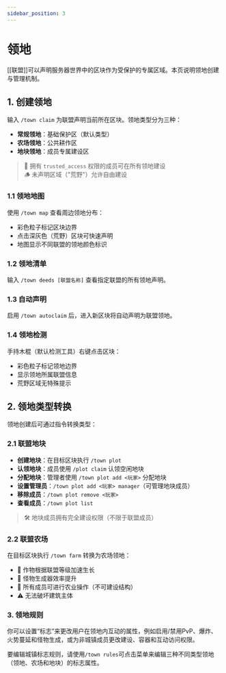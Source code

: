 ```yaml
---
sidebar_position: 3
---
```


# 领地

[[联盟]]可以声明服务器世界中的区块作为受保护的专属区域。本页说明领地创建与管理机制。

## 1. 创建领地
输入 `/town claim` 为联盟声明当前所在区块。领地类型分为三种：
* **常规领地**：基础保护区（默认类型）
* **农场领地**：公共耕作区
* **地块领地**：成员专属建设区

> 🌾 拥有 `trusted_access` 权限的成员可在所有领地建设  
> 🪵 未声明区域（"荒野"）允许自由建设

### 1.1 领地地图
使用 `/town map` 查看周边领地分布：
* 彩色粒子标记区块边界
* 点击深灰色（荒野）区块可快速声明
* 地图显示不同联盟的领地颜色标识

### 1.2 领地清单
输入 `/town deeds [联盟名称]` 查看指定联盟的所有领地声明。

### 1.3 自动声明
启用 `/town autoclaim` 后，进入新区块将自动声明为联盟领地。

### 1.4 领地检测
手持木棍（默认检测工具）右键点击区块：
* 彩色粒子标记领地边界
* 显示领地所属联盟信息
* 荒野区域无特殊提示

## 2. 领地类型转换
领地创建后可通过指令转换类型：

### 2.1 联盟地块
* **创建地块**：在目标区块执行 `/town plot`
* **认领地块**：成员使用 `/plot claim` 认领空闲地块
* **分配地块**：管理者使用 `/town plot add <玩家>` 分配地块
* **设置管理员**：`/town plot add <玩家> manager`（可管理地块成员）
* **移除成员**：`/town plot remove <玩家>`
* **查看成员**：`/town plot list`

> 🛠️ 地块成员拥有完全建设权限（不限于联盟成员）

### 2.2 联盟农场
在目标区块执行 `/town farm` 转换为农场领地：
* 🌱 作物根据联盟等级加速生长
* 🧟 怪物生成器效率提升
* 👥 所有成员可进行农业操作（不可建设结构）
* ⚠️ 无法破坏建筑主体

### 3. 领地规则
你可以设置“标志”来更改用户在领地内互动的属性，例如启用/禁用PvP、爆炸、火势蔓延和怪物生成，或为非城镇成员更改建设、容器和互动访问权限。

要编辑城镇标志规则，请使用`/town rules`可点击菜单来编辑三种不同类型领地（领地、农场和地块）的标志属性。
